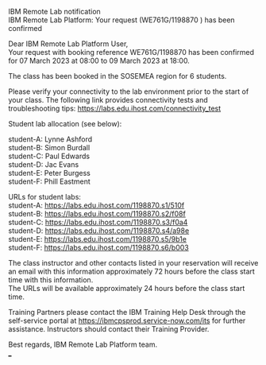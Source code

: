 IBM Remote Lab notification  
IBM Remote Lab Platform: Your request (WE761G/1198870 ) has been confirmed

Dear IBM Remote Lab Platform User,  
Your request with booking reference WE761G/1198870 has been confirmed for 07 March 2023 at 08:00 to 09 March 2023 at 18:00.

The class has been booked in the SOSEMEA region for 6 students.

Please verify your connectivity to the lab environment prior to the start of your class.
The following link provides connectivity tests and troubleshooting tips: <https://labs.edu.ihost.com/connectivity_test>  

Student lab allocation (see below):  

student-A: Lynne Ashford  
student-B: Simon Burdall  
student-C: Paul Edwards  
student-D: Jac Evans  
student-E: Peter Burgess  
student-F: Phill Eastment  

URLs for student labs:  
student-A: <https://labs.edu.ihost.com/1198870.s1/510f>  
student-B: <https://labs.edu.ihost.com/1198870.s2/f08f>  
student-C: <https://labs.edu.ihost.com/1198870.s3/f0a4>  
student-D: <https://labs.edu.ihost.com/1198870.s4/a98e>  
student-E: <https://labs.edu.ihost.com/1198870.s5/9b1e>  
student-F: <https://labs.edu.ihost.com/1198870.s6/b003>  

The class instructor and other contacts listed in your reservation will receive an email with this information approximately
72 hours before the class start time with this information.  
The URLs will be available approximately 24 hours before the class start time.  

Training Partners please contact the IBM Training Help Desk through the self-service portal at <https://ibmcpsprod.service-now.com/its>
for further assistance. Instructors should contact their Training Provider.

Best regards,
IBM Remote Lab Platform team.  
[_](https://labs.edu.ihost.com/1198870.i1/560b)  
<!-- GOTO Training link OLD
[_](https://nam04.safelinks.protection.outlook.com/?url=https%3A%2F%2Fauthentication.logmeininc.com%2Flogin%3Fservice%3Dhttps%253A%252F%252Fglobal.gototraining.com%252Fverify_sso&data=04%7C01%7Cibmbooking.ssc.emea%40arrow.com%7C16e0c01fb8454883676d08d97f2feaa8%7C0beb0c359cbb4feb99e5589e415c7944%7C1%7C0%7C637680666039647866%7CUnknown%7CTWFpbGZsb3d8eyJWIjoiMC4wLjAwMDAiLCJQIjoiV2luMzIiLCJBTiI6Ik1haWwiLCJXVCI6Mn0%3D%7C1000&sdata=T7WSwfl3JBMVEOtAvPeXgI2z3ZOwxAmL9ipnHAEWn1g%3D&reserved=0)  
-->
